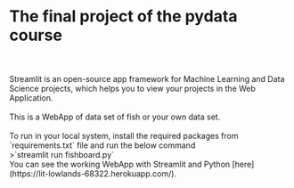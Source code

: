 # The final project of the pydata course
</br>
</br>
Streamlit is an open-source app framework for Machine Learning and Data Science projects, which helps you to view your projects in the Web Application.
</br>
</br>
This is a WebApp of data set of fish or your own data set.
</br>
</br>
To run in your local system, install the required packages from `requirements.txt` file and run the below command
</br>
>`streamlit run fishboard.py`

</br>
You can see the working WebApp with Streamlit and Python [here](https://lit-lowlands-68322.herokuapp.com/).
